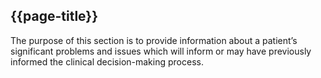 ## {{page-title}}

The purpose of this section is to provide information about a patient’s significant problems and issues which will inform or may have previously informed the clinical decision-making process.


